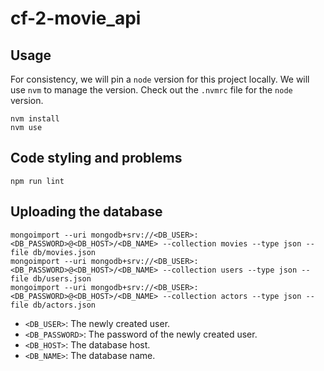 # cf-2-movie_api

## Usage

For consistency, we will pin a `node` version for this project locally. We will use `nvm` to manage the version. Check out the `.nvmrc` file for the `node` version.

```
nvm install
nvm use
```

## Code styling and problems

```
npm run lint
```

## Uploading the database

```
mongoimport --uri mongodb+srv://<DB_USER>:<DB_PASSWORD>@<DB_HOST>/<DB_NAME> --collection movies --type json --file db/movies.json
mongoimport --uri mongodb+srv://<DB_USER>:<DB_PASSWORD>@<DB_HOST>/<DB_NAME> --collection users --type json --file db/users.json
mongoimport --uri mongodb+srv://<DB_USER>:<DB_PASSWORD>@<DB_HOST>/<DB_NAME> --collection actors --type json --file db/actors.json
```

- `<DB_USER>`: The newly created user.
- `<DB_PASSWORD>`: The password of the newly created user.
- `<DB_HOST>`: The database host.
- `<DB_NAME>`: The database name.
